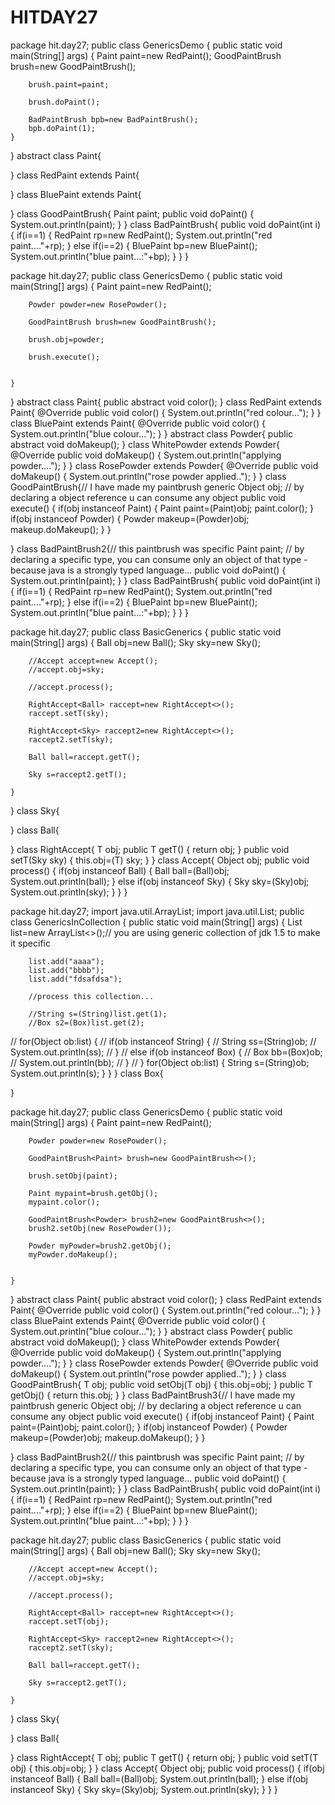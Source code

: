 # HITDAY27

package hit.day27;
public class GenericsDemo {
	public static void main(String[] args) {
		Paint paint=new RedPaint();
		GoodPaintBrush brush=new GoodPaintBrush();
		
		brush.paint=paint;
		
		brush.doPaint();
		
		BadPaintBrush bpb=new BadPaintBrush();
		bpb.doPaint(1);
	}
}
abstract class Paint{
	
}
class RedPaint extends Paint{
	
}
class BluePaint extends Paint{
	
}
class GoodPaintBrush{
	Paint paint;
	public void doPaint() {
		System.out.println(paint);
	}
}
class BadPaintBrush{
	public void doPaint(int i) {
		if(i==1) {
			RedPaint rp=new RedPaint();
			System.out.println("red paint...."+rp);
		}
		else if(i==2) {
			BluePaint bp=new BluePaint();
			System.out.println("blue paint...:"+bp);
		}
	}
}


package hit.day27;
public class GenericsDemo {
	public static void main(String[] args) {
		Paint paint=new RedPaint();
		
		Powder powder=new RosePowder();
		
		GoodPaintBrush brush=new GoodPaintBrush();
		
		brush.obj=powder;
		
		brush.execute();
		
		
	}
}
abstract class Paint{
	public abstract void color();
}
class RedPaint extends Paint{
	@Override
	public void color() {
		System.out.println("red colour...");
	}
}
class BluePaint extends Paint{
	@Override
	public void color() {
		System.out.println("blue colour...");
	}
}
abstract class Powder{
	public abstract void doMakeup();
}
class WhitePowder extends Powder{
	@Override
	public void doMakeup() {
		System.out.println("applying powder....");
	}
}
class RosePowder extends Powder{
	@Override
	public void doMakeup() {
		System.out.println("rose powder applied..");
	}
}
class GoodPaintBrush{// I have made my paintbrush generic
	Object obj; // by declaring a object reference u can consume any object
	public void execute() {
		if(obj instanceof Paint) {
			Paint paint=(Paint)obj;
			paint.color();
		}
		if(obj instanceof Powder) {
			Powder makeup=(Powder)obj;
			makeup.doMakeup();
		}
	}
	
}
class BadPaintBrush2{// this paintbrush was specific
	Paint paint; // by declaring a specific type, you can consume only an object of that type - because java is a strongly typed language...
	public void doPaint() {
		System.out.println(paint);
	}
}
class BadPaintBrush{
	public void doPaint(int i) {
		if(i==1) {
			RedPaint rp=new RedPaint();
			System.out.println("red paint...."+rp);
		}
		else if(i==2) {
			BluePaint bp=new BluePaint();
			System.out.println("blue paint...:"+bp);
		}
	}
}


package hit.day27;
public class BasicGenerics {
	public static void main(String[] args) {
		Ball obj=new Ball();
		Sky sky=new Sky();
		
		//Accept accept=new Accept();
		//accept.obj=sky;
		
		//accept.process();
		
		RightAccept<Ball> raccept=new RightAccept<>();
		raccept.setT(sky);
		
		RightAccept<Sky> raccept2=new RightAccept<>();
		raccept2.setT(sky);
		
		Ball ball=raccept.getT();
		
		Sky s=raccept2.getT();
		
	}
}
class Sky{
	
}
class Ball{
	
}
class RightAccept<T>{
	T obj;
	public T getT() {
		return obj;
	}
	public void setT(Sky sky) {
		this.obj=(T) sky;
	}
}
class Accept{
	Object obj;
	public void process() {
		if(obj instanceof Ball) {
			Ball ball=(Ball)obj;
			System.out.println(ball);
		}
		else if(obj instanceof Sky) {
			Sky sky=(Sky)obj;
			System.out.println(sky);
		}
	}
}
  
  
  package hit.day27;
import java.util.ArrayList;
import java.util.List;
public class GenericsInCollection {
	public static void main(String[] args) {
		List<String> list=new ArrayList<>();// you are using generic collection of jdk 1.5 to make it specific
		
		list.add("aaaa");
		list.add("bbbb");
		list.add("fdsafdsa");
		
		//process this collection...
		
		//String s=(String)list.get(1);
		//Box s2=(Box)list.get(2);
		
//		for(Object ob:list) {
//			if(ob instanceof String) {
//				String ss=(String)ob;
//				System.out.println(ss);
//			}
//			else if(ob instanceof Box) {
//				Box bb=(Box)ob;
//				System.out.println(bb);
//			}
//		}
		for(Object ob:list) {
			String s=(String)ob;
			System.out.println(s);
		}
	}
}
class Box{
	
}
  
  
  package hit.day27;
public class GenericsDemo {
	public static void main(String[] args) {
		Paint paint=new RedPaint();
		
		Powder powder=new RosePowder();
		
		GoodPaintBrush<Paint> brush=new GoodPaintBrush<>();
		
		brush.setObj(paint);
		
		Paint mypaint=brush.getObj();
		mypaint.color();
		
		GoodPaintBrush<Powder> brush2=new GoodPaintBrush<>();
		brush2.setObj(new RosePowder());
		
		Powder myPowder=brush2.getObj();
		myPowder.doMakeup();
		
		
	}
}
abstract class Paint{
	public abstract void color();
}
class RedPaint extends Paint{
	@Override
	public void color() {
		System.out.println("red colour...");
	}
}
class BluePaint extends Paint{
	@Override
	public void color() {
		System.out.println("blue colour...");
	}
}
abstract class Powder{
	public abstract void doMakeup();
}
class WhitePowder extends Powder{
	@Override
	public void doMakeup() {
		System.out.println("applying powder....");
	}
}
class RosePowder extends Powder{
	@Override
	public void doMakeup() {
		System.out.println("rose powder applied..");
	}
}
class GoodPaintBrush<T>{
	T obj;
	public void setObj(T obj) {
		this.obj=obj;
	}
	public T getObj() {
		return this.obj;
	}
}
class BadPaintBrush3{// I have made my paintbrush generic
	Object obj; // by declaring a object reference u can consume any object
	public void execute() {
		if(obj instanceof Paint) {
			Paint paint=(Paint)obj;
			paint.color();
		}
		if(obj instanceof Powder) {
			Powder makeup=(Powder)obj;
			makeup.doMakeup();
		}
	}
	
}
class BadPaintBrush2{// this paintbrush was specific
	Paint paint; // by declaring a specific type, you can consume only an object of that type - because java is a strongly typed language...
	public void doPaint() {
		System.out.println(paint);
	}
}
class BadPaintBrush{
	public void doPaint(int i) {
		if(i==1) {
			RedPaint rp=new RedPaint();
			System.out.println("red paint...."+rp);
		}
		else if(i==2) {
			BluePaint bp=new BluePaint();
			System.out.println("blue paint...:"+bp);
		}
	}
}
  
  package hit.day27;
public class BasicGenerics {
	public static void main(String[] args) {
		Ball obj=new Ball();
		Sky sky=new Sky();
		
		//Accept accept=new Accept();
		//accept.obj=sky;
		
		//accept.process();
		
		RightAccept<Ball> raccept=new RightAccept<>();
		raccept.setT(obj);
		
		RightAccept<Sky> raccept2=new RightAccept<>();
		raccept2.setT(sky);
		
		Ball ball=raccept.getT();
		
		Sky s=raccept2.getT();
		
	}
}
class Sky{
	
}
class Ball{
	
}
class RightAccept<T>{
	T obj;
	public T getT() {
		return obj;
	}
	public void setT(T obj) {
		this.obj=obj;
	}
}
class Accept{
	Object obj;
	public void process() {
		if(obj instanceof Ball) {
			Ball ball=(Ball)obj;
			System.out.println(ball);
		}
		else if(obj instanceof Sky) {
			Sky sky=(Sky)obj;
			System.out.println(sky);
		}
	}
}
  
  
